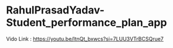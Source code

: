 ﻿# RahulPrasadYadav-Student_performance_plan_app


Vido Link : https://youtu.be/ltnQt_bxwcs?si=7LUU3VTrBCSQrue7

